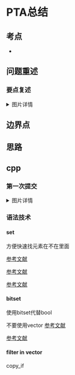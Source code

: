 # PTA总结
## 考点
+ 


## 问题重述

### 要点复述
<details><summary>图片详情</summary><img src="https://raw.githubusercontent.com/ednow/cloudimg/main/githubio/20210822103306.png" alt="找不到图片(Image not found)" onerror="this.onerror=null;this.src='https://gitee.com/ednow/cloudimg/raw/main/githubio/20210822103306.png';" /></details>

## 边界点

## 思路

## cpp

### 第一次提交
<details><summary>图片详情</summary><img src="https://raw.githubusercontent.com/ednow/cloudimg/main/githubio/20210822143123.png" alt="找不到图片(Image not found)" onerror="this.onerror=null;this.src='https://gitee.com/ednow/cloudimg/raw/main/githubio/20210822143123.png';" /></details>

### 语法技术
#### set
方便快速找元素在不在里面

[参考文献](https://blog.csdn.net/sevenjoin/article/details/81908754)

[参考文献](https://blog.csdn.net/weixin_30764137/article/details/95901358)

[参考文献](https://stackoverflow.com/questions/1349734/why-would-anyone-use-set-instead-of-unordered-set)

#### bitset
使用bitset代替bool

不要使用vector<bool> [参考文献](https://www.cnblogs.com/liangjf/p/10275020.html)

[参考文献](https://www.cnblogs.com/magisk/p/8809922.html)

#### filter in vector
copy_if